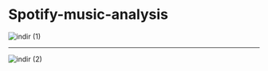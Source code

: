 # Spotify-music-analysis
![indir (1)](https://user-images.githubusercontent.com/97463861/210875803-1092cd74-a8a0-41d8-be25-19d8c36333a4.png)

<hr>

![indir (2)](https://user-images.githubusercontent.com/97463861/210875811-fae35cc0-a069-4c9b-a8b0-34cf9dc27065.png)
